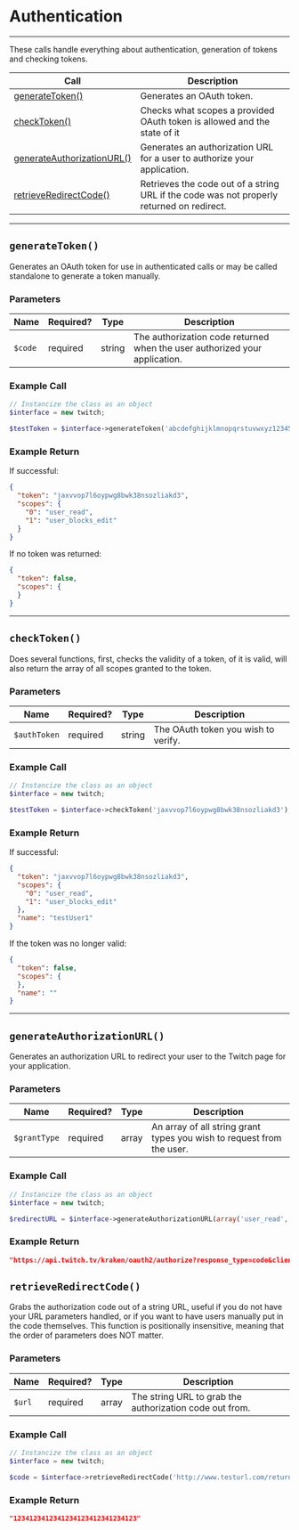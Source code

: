 # Authentication  

***  

These calls handle everything about authentication, generation of tokens and checking tokens.  

| Call | Description |
| ---- | ----------- |
| [generateToken()](https://github.com/IBurn36360/Twitch_Interface/blob/master/Modules/authentication.md#generatetoken) | Generates an OAuth token. |
| [checkToken()](https://github.com/IBurn36360/Twitch_Interface/blob/master/Modules/authentication.md#checktoken) | Checks what scopes a provided OAuth token is allowed and the state of it |
| [generateAuthorizationURL()](https://github.com/IBurn36360/Twitch_Interface/blob/master/Modules/authentication.md#generateauthorizationurl) | Generates an authorization URL for a user to authorize your application. |
| [retrieveRedirectCode()](https://github.com/IBurn36360/Twitch_Interface/blob/master/Modules/authentication.md#retrieveredirectcode) | Retrieves the code out of a string URL if the code was not properly returned on redirect. |  

***  

## `generateToken()`  

Generates an OAuth token for use in authenticated calls or may be called standalone to generate a token manually.  

### Parameters  

<table>
    <thead>
        <tr>
            <th>Name</th>
            <th>Required?</th>
            <th width="50">Type</th>
            <th width=100%>Description</th>
        </tr>
    </thead>
    <tbody>
        <tr>
            <td><code>$code</code></td>
            <td>required</td>
            <td>string</td>
            <td>The authorization code returned when the user authorized your application.</td>
        </tr>
    </tbody>
</table>

### Example Call 

```php
// Instancize the class as an object
$interface = new twitch;

$testToken = $interface->generateToken('abcdefghijklmnopqrstuvwxyz12345');
```

### Example Return

If successful:

```json
{
  "token": "jaxvvop7l6oypwg8bwk38nsozliakd3",
  "scopes": {
    "0": "user_read",
    "1": "user_blocks_edit"
  }
}
```

If no token was returned:
```json
{
  "token": false,
  "scopes": {
  }
}
```

***  

## `checkToken()`  

Does several functions, first, checks the validity of a token, of it is valid, will also return the array of all scopes granted to the token.  

### Parameters  

<table>
    <thead>
        <tr>
            <th>Name</th>
            <th>Required?</th>
            <th width="50">Type</th>
            <th width=100%>Description</th>
        </tr>
    </thead>
    <tbody>
        <tr>
            <td><code>$authToken</code></td>
            <td>required</td>
            <td>string</td>
            <td>The OAuth token you wish to verify.</td>
        </tr>
    </tbody>
</table>

### Example Call 

```php
// Instancize the class as an object
$interface = new twitch;

$testToken = $interface->checkToken('jaxvvop7l6oypwg8bwk38nsozliakd3');
```

### Example Return

If successful:

```json
{
  "token": "jaxvvop7l6oypwg8bwk38nsozliakd3",
  "scopes": {
    "0": "user_read",
    "1": "user_blocks_edit"
  },
  "name": "testUser1"
}
```

If the token was no longer valid:  

```json
{
  "token": false,
  "scopes": {
  },
  "name": ""
}
```

***  

## `generateAuthorizationURL()`  

Generates an authorization URL to redirect your user to the Twitch page for your application.

### Parameters  

<table>
    <thead>
        <tr>
            <th>Name</th>
            <th>Required?</th>
            <th width="50">Type</th>
            <th width=100%>Description</th>
        </tr>
    </thead>
    <tbody>
        <tr>
            <td><code>$grantType</code></td>
            <td>required</td>
            <td>array</td>
            <td>An array of all string grant types you wish to request from the user.</td>
        </tr>
    </tbody>
</table>

### Example Call  

```php
// Instancize the class as an object
$interface = new twitch;

$redirectURL = $interface->generateAuthorizationURL(array('user_read', 'user_blocks_edit'));
```

### Example Return

```json
"https://api.twitch.tv/kraken/oauth2/authorize?response_type=code&client_secret=1234123412341234123412341234123&client_id=1234123412341234123412341234123&redirect_uri=http://www.testurl.com/return.php&scope=user_read+user_blocks_edit"
```

## `retrieveRedirectCode()`  

Grabs the authorization code out of a string URL, useful if you do not have your URL parameters handled, or if you want to have users manually put in the code themselves.  This function is positionally insensitive, meaning that the order of parameters does NOT matter.

### Parameters  

<table>
    <thead>
        <tr>
            <th>Name</th>
            <th>Required?</th>
            <th width="50">Type</th>
            <th width=100%>Description</th>
        </tr>
    </thead>
    <tbody>
        <tr>
            <td><code>$url</code></td>
            <td>required</td>
            <td>array</td>
            <td>The string URL to grab the authorization code out from.</td>
        </tr>
    </tbody>
</table>

### Example Call  

```php
// Instancize the class as an object
$interface = new twitch;

$code = $interface->retrieveRedirectCode('http://www.testurl.com/return.php?client_id=1234123412341234123412341234123&redirect_uri=http://www.testurl.com/return.php&scope=user_read+user_blocks_edit?code=1234123412341234123412341234123');
```

### Example Return

```json
"1234123412341234123412341234123"
```
